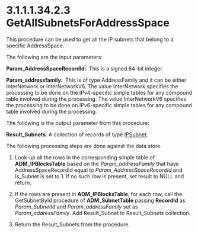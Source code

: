 <html dir="LTR" xmlns:mshelp="http://msdn.microsoft.com/mshelp" xmlns:ddue="http://ddue.schemas.microsoft.com/authoring/2003/5" xmlns:xlink="http://www.w3.org/1999/xlink" xmlns:tool="http://www.microsoft.com/tooltip">
 <body>
 <div id="header">
 <h1 class="heading">3.1.1.1.34.2.3 GetAllSubnetsForAddressSpace</h1>
 </div>
 <div id="mainSection">
 <div id="mainBody">
 <div id="allHistory" class="saveHistory"></div>
 <div id="sectionSection0" class="section" name="collapseableSection">
 

<p>This procedure can be used to get all the IP subnets that
belong to a specific AddressSpace.</p>

<p>The following are the input parameters:</p>

<p><b>Param_AddressSpaceRecordId: </b> This is a signed
64-bit integer.</p>

<p><b>Param_addressfamily: </b> This is of type
AddressFamily and it can be either InterNetwork or InterNetworkV6. The value
InterNetwork specifies the processing to be done on the IPv4-specific simple
tables for any compound table involved during the processing. The value
InterNetworkV6 specifies the processing to be done on IPv6-specific simple
tables for any compound table involved during the processing. </p>

<p>The following is the output parameter from this procedure:</p>

<p><b>Result_Subnets</b>: A collection of records of
type <a href="a3cc88e3-958e-4c68-a114-93709d236d0d.md">IPSubnet</a>.</p>

<p>The following processing steps are done against the data
store.</p>

<ol><li><p><span> </span>Look-up all the
rows in the corresponding simple table of <b>ADM_IPBlocksTable</b> based on the
<i>Param_addressFamily</i> that have AddressSpaceRecordId equal to <i>Param_AddressSpaceRecordId</i>
and Is_Subnet is set to 1. If no such row is present, set result to NULL and
return.</p>

</li><li><p><span> </span>If the rows are
present in <b>ADM_IPBlocksTable</b>, for each row, call the GetSubnetById
procedure of <b>ADM_SubnetTable</b> passing <b>RecordId</b> as <i>Param_SubnetId</i>
and <i>Param_addressFamily</i> set as <i>Param_addressFamily</i>. Add
Result_Subnet to Result_Subnets collection.</p>

</li><li><p><span> </span>Return the
Result_Subnets from the procedure.</p>

</li></ol>
 </div>
 </div>
 </div>
 </body>
</html>